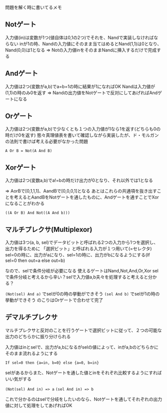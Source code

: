問題を解く時に書いてるメモ

## Notゲート
入力値(in)は変数が1つ(値自体は0,1の2つ)でそれを、Nandで実装しなければならない
inが1の時、Nandの入力値にそのまま当てはめるとNand(1,1)は0となり、Nand(0,0)は1となる
=> Notの入力値inをそのままNandに挿入するだけで完成する

## Andゲート
入力値は2つ(変数がa,b)でa=b=1の時に結果が1になればOK
Nandは入力値が(1,1)の時のみ0を返す
=> Nandの出力値をNotゲートで反対にしてあげればAndゲートになる

## Orゲート
入力値は2つ(変数がa,b)で少なくとも１つの入力値が1なら1を返す(どちらも0の時だけ0を返す)
態々真理値表を書いて確認しながら実装したが、ド・モルガンの法則で書けば考える必要がなかった問題
```
A Or B = Not(A And B)
```

## Xorゲート
入力値は2つ(変数a,b)でa!=bの時だけ出力が0となり、それ以外では1となる

=> AorBで[0,1,1,1]、AandBで[0,0,0,1]となる
あとはこれらの共通項を抜き出すことを考えるとAandBをNotゲートを通したものに、Andゲートを通すことでXorになることがわかる

```
((A Or B) And Not((A And b)))
```

## マルチプレクサ(Multiplexor)
入力値は3つ(a, b, sel)でデータビットと呼ばれる2つの入力から1つを選択し、出力を得るために
「選択ビット」と呼ばれる入力が１つ用いて(=セレクタ)
sel=0の時に、出力がaになり、sel=1の時に、出力がbになるようにする(If sel=0 then out=a else out=b)

なので、selで条件分岐が必要になる
使えるゲートはNand,Not,And,Or,Xor
selで条件分岐と考えるから辛い？selで入力値a,b夫々を処理すると考えると分かる？

`(Not(sel) And a)` でselが0の時の挙動ができそう
`(sel And b)` でselが1の時の挙動ができそう
のこりはOrゲートで合わせて完了

## デマルチプレクサ
マルチプレクサと反対のことを行うゲートで選択ビットに従って、２つの可能な出力のどちらかに振り分けられる

入力値はinとselで、出力がa,bになるがselの値によって、inがa,bのどちらかにそのまま流れるようにする

`If sel=0 then {a=in, b=0} else {a=0, b=in}`

selがあるからまた、Notゲートを通した値とinをそれぞれ比較するようにすればいい気がする

`(Not(sel) And in) => a`
`(sel And in) => b`

これで分かるのはselで分岐をしたいのなら、Notゲートを通してそれぞれの出力値に対して処理をしてあげればOK
